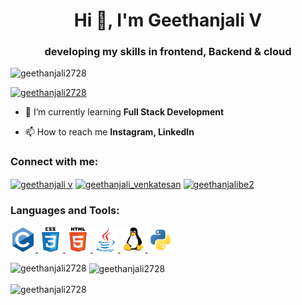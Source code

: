 <h1 align="center">Hi 👋, I'm Geethanjali V</h1>
<h3 align="center">developing my skills in frontend, Backend & cloud</h3>

<p align="left"> <img src="https://komarev.com/ghpvc/?username=geethanjali2728&label=Profile%20views&color=0e75b6&style=flat" alt="geethanjali2728" /> </p>

<p align="left"> <a href="https://github.com/ryo-ma/github-profile-trophy"><img src="https://github-profile-trophy.vercel.app/?username=geethanjali2728" alt="geethanjali2728" /></a> </p>

- 🌱 I’m currently learning **Full Stack Development**

- 📫 How to reach me **Instagram, LinkedIn**

<h3 align="left">Connect with me:</h3>
<p align="left">
<a href="https://linkedin.com/in/geethanjali v" target="blank"><img align="center" src="https://raw.githubusercontent.com/rahuldkjain/github-profile-readme-generator/master/src/images/icons/Social/linked-in-alt.svg" alt="geethanjali v" height="30" width="40" /></a>
<a href="https://instagram.com/geethanjali_venkatesan" target="blank"><img align="center" src="https://raw.githubusercontent.com/rahuldkjain/github-profile-readme-generator/master/src/images/icons/Social/instagram.svg" alt="geethanjali_venkatesan" height="30" width="40" /></a>
<a href="https://www.codechef.com/users/geethanjalibe2" target="blank"><img align="center" src="https://cdn.jsdelivr.net/npm/simple-icons@3.1.0/icons/codechef.svg" alt="geethanjalibe2" height="30" width="40" /></a>
</p>

<h3 align="left">Languages and Tools:</h3>
<p align="left"> <a href="https://www.cprogramming.com/" target="_blank" rel="noreferrer"> <img src="https://raw.githubusercontent.com/devicons/devicon/master/icons/c/c-original.svg" alt="c" width="40" height="40"/> </a> <a href="https://www.w3schools.com/css/" target="_blank" rel="noreferrer"> <img src="https://raw.githubusercontent.com/devicons/devicon/master/icons/css3/css3-original-wordmark.svg" alt="css3" width="40" height="40"/> </a> <a href="https://www.w3.org/html/" target="_blank" rel="noreferrer"> <img src="https://raw.githubusercontent.com/devicons/devicon/master/icons/html5/html5-original-wordmark.svg" alt="html5" width="40" height="40"/> </a> <a href="https://www.java.com" target="_blank" rel="noreferrer"> <img src="https://raw.githubusercontent.com/devicons/devicon/master/icons/java/java-original.svg" alt="java" width="40" height="40"/> </a> <a href="https://www.linux.org/" target="_blank" rel="noreferrer"> <img src="https://raw.githubusercontent.com/devicons/devicon/master/icons/linux/linux-original.svg" alt="linux" width="40" height="40"/> </a> <a href="https://www.python.org" target="_blank" rel="noreferrer"> <img src="https://raw.githubusercontent.com/devicons/devicon/master/icons/python/python-original.svg" alt="python" width="40" height="40"/> </a> </p>

<p><img align="left" src="https://github-readme-stats.vercel.app/api/top-langs?username=geethanjali2728&show_icons=true&locale=en&layout=compact" alt="geethanjali2728" /></p>

<p>&nbsp;<img align="center" src="https://github-readme-stats.vercel.app/api?username=geethanjali2728&show_icons=true&locale=en" alt="geethanjali2728" /></p>

<p><img align="center" src="https://github-readme-streak-stats.herokuapp.com/?user=geethanjali2728&" alt="geethanjali2728" /></p>

